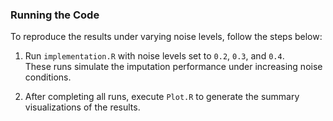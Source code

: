 ### Running the Code

To reproduce the results under varying noise levels, follow the steps below:

1. Run `implementation.R` with noise levels set to `0.2`, `0.3`, and `0.4`.  
   These runs simulate the imputation performance under increasing noise conditions.

2. After completing all runs, execute `Plot.R` to generate the summary visualizations of the results.